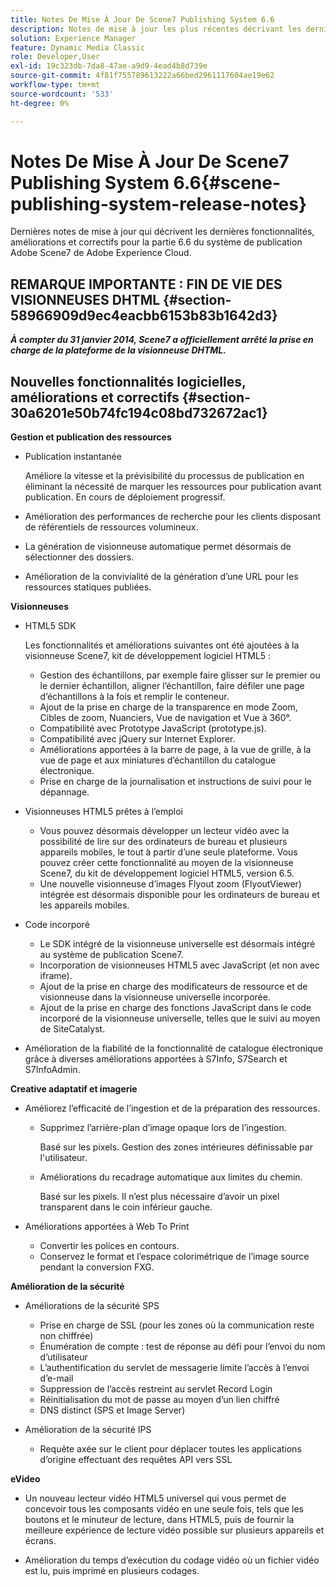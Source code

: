 ```yaml
---
title: Notes De Mise À Jour De Scene7 Publishing System 6.6
description: Notes de mise à jour les plus récentes décrivant les dernières fonctionnalités, améliorations et correctifs d’Adobe Scene7 Publishing System 6.6, composant de la solution Adobe Experience Manager dans Adobe Experience Cloud.
solution: Experience Manager
feature: Dynamic Media Classic
role: Developer,User
exl-id: 19c323db-7da8-47ae-a9d9-4ead4b8d739e
source-git-commit: 4f81f755789613222a66bed2961117604ae19e62
workflow-type: tm+mt
source-wordcount: '533'
ht-degree: 0%

---
```


# Notes De Mise À Jour De Scene7 Publishing System 6.6{#scene-publishing-system-release-notes}

Dernières notes de mise à jour qui décrivent les dernières fonctionnalités, améliorations et correctifs pour la partie 6.6 du système de publication Adobe Scene7 de Adobe Experience Cloud.

## REMARQUE IMPORTANTE : FIN DE VIE DES VISIONNEUSES DHTML {#section-58966909d9ec4eacbb6153b83b1642d3}

***À compter du 31 janvier 2014, Scene7 a officiellement arrêté la prise en charge de la plateforme de la visionneuse DHTML.***

## Nouvelles fonctionnalités logicielles, améliorations et correctifs {#section-30a6201e50b74fc194c08bd732672ac1}

**Gestion et publication des ressources**

* Publication instantanée

  Améliore la vitesse et la prévisibilité du processus de publication en éliminant la nécessité de marquer les ressources pour publication avant publication. En cours de déploiement progressif.

* Amélioration des performances de recherche pour les clients disposant de référentiels de ressources volumineux.
* La génération de visionneuse automatique permet désormais de sélectionner des dossiers.
* Amélioration de la convivialité de la génération d’une URL pour les ressources statiques publiées.

**Visionneuses**

* HTML5 SDK

  Les fonctionnalités et améliorations suivantes ont été ajoutées à la visionneuse Scene7, kit de développement logiciel HTML5 :

   * Gestion des échantillons, par exemple faire glisser sur le premier ou le dernier échantillon, aligner l’échantillon, faire défiler une page d’échantillons à la fois et remplir le conteneur.
   * Ajout de la prise en charge de la transparence en mode Zoom, Cibles de zoom, Nuanciers, Vue de navigation et Vue à 360°.
   * Compatibilité avec Prototype JavaScript (prototype.js).
   * Compatibilité avec jQuery sur Internet Explorer.
   * Améliorations apportées à la barre de page, à la vue de grille, à la vue de page et aux miniatures d’échantillon du catalogue électronique.
   * Prise en charge de la journalisation et instructions de suivi pour le dépannage.

* Visionneuses HTML5 prêtes à l’emploi

   * Vous pouvez désormais développer un lecteur vidéo avec la possibilité de lire sur des ordinateurs de bureau et plusieurs appareils mobiles, le tout à partir d’une seule plateforme. Vous pouvez créer cette fonctionnalité au moyen de la visionneuse Scene7, du kit de développement logiciel HTML5, version 6.5.
   * Une nouvelle visionneuse d’images Flyout zoom (FlyoutViewer) intégrée est désormais disponible pour les ordinateurs de bureau et les appareils mobiles.

* Code incorporé

   * Le SDK intégré de la visionneuse universelle est désormais intégré au système de publication Scene7.
   * Incorporation de visionneuses HTML5 avec JavaScript (et non avec iframe).
   * Ajout de la prise en charge des modificateurs de ressource et de visionneuse dans la visionneuse universelle incorporée.
   * Ajout de la prise en charge des fonctions JavaScript dans le code incorporé de la visionneuse universelle, telles que le suivi au moyen de SiteCatalyst.

* Amélioration de la fiabilité de la fonctionnalité de catalogue électronique grâce à diverses améliorations apportées à S7Info, S7Search et S7InfoAdmin.

**Creative adaptatif et imagerie**

* Améliorez l’efficacité de l’ingestion et de la préparation des ressources.

   * Supprimez l’arrière-plan d’image opaque lors de l’ingestion.

     Basé sur les pixels. Gestion des zones intérieures définissable par l&#39;utilisateur.
   * Améliorations du recadrage automatique aux limites du chemin.

     Basé sur les pixels. Il n’est plus nécessaire d’avoir un pixel transparent dans le coin inférieur gauche.

* Améliorations apportées à Web To Print

   * Convertir les polices en contours.
   * Conservez le format et l’espace colorimétrique de l’image source pendant la conversion FXG.

**Amélioration de la sécurité**

* Améliorations de la sécurité SPS

   * Prise en charge de SSL (pour les zones où la communication reste non chiffrée)
   * Énumération de compte : test de réponse au défi pour l’envoi du nom d’utilisateur
   * L’authentification du servlet de messagerie limite l’accès à l’envoi d’e-mail
   * Suppression de l’accès restreint au servlet Record Login
   * Réinitialisation du mot de passe au moyen d’un lien chiffré
   * DNS distinct (SPS et Image Server)

* Amélioration de la sécurité IPS

   * Requête axée sur le client pour déplacer toutes les applications d’origine effectuant des requêtes API vers SSL

**eVideo**

* Un nouveau lecteur vidéo HTML5 universel qui vous permet de concevoir tous les composants vidéo en une seule fois, tels que les boutons et le minuteur de lecture, dans HTML5, puis de fournir la meilleure expérience de lecture vidéo possible sur plusieurs appareils et écrans.

* Amélioration du temps d’exécution du codage vidéo où un fichier vidéo est lu, puis imprimé en plusieurs codages.
